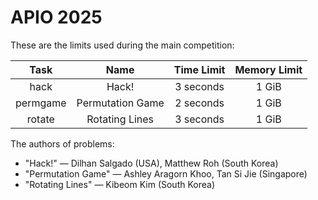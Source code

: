 # APIO 2025

These are the limits used during the main competition:

| Task | Name | Time Limit | Memory Limit |
| :----: | :----: | :----------: | :------------: |
| hack | Hack! | 3 seconds | 1 GiB |
| permgame | Permutation Game | 2 seconds | 1 GiB |
| rotate | Rotating Lines | 3 seconds | 1 GiB |

The authors of problems:

- "Hack!" &mdash; Dilhan Salgado (USA), Matthew Roh (South Korea)
- "Permutation Game" &mdash; Ashley Aragorn Khoo, Tan Si Jie (Singapore)
- "Rotating Lines" &mdash; Kibeom Kim (South Korea)
